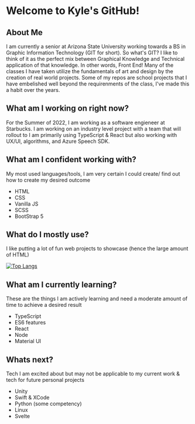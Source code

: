 # Welcome to Kyle's GitHub!

<!--
**kylecarmichael/kylecarmichael** is a ✨ _special_ ✨ repository because its `README.md` (this file) appears on your GitHub profile.

Here are some ideas to get you started:

- 🔭 I’m currently working on ...
- 🌱 I’m currently learning ...
- 👯 I’m looking to collaborate on ...
- 🤔 I’m looking for help with ...
- 💬 Ask me about ...
- 📫 How to reach me: ...
- 😄 Pronouns: ...
- ⚡ Fun fact: ...
-->

## About Me

I am currently a senior at Arizona State University working towards a BS in Graphic Information Technology (GIT for short).
So what's GIT? I like to think of it as the perfect mix between Graphical Knowledge and Technical application of that knowledge. In other words, Front End!
Many of the classes I have taken utilize the fundamentals of art and design by the creation of real world projects.
Some of my repos are school projects that I have embelished well beyond the requirenments of the class, I've made this a habit over the years.

## What am I working on right now?

For the Summer of 2022, I am working as a software engieneer at Starbucks. I am working on an industry level project with a team that will rollout to
I am primarily using TypeScript & React but also working with UX/UI, algorithms, and Azure Speech SDK.

## What am I confident working with?

My most used languages/tools, I am very certain I could create/ find out how to create my desired outcome

- HTML
- CSS
- Vanilla JS
- SCSS
- BootStrap 5

## What do I mostly use?

I like putting a lot of fun web projects to showcase (hence the large amount of HTML)

[![Top Langs](https://github-readme-stats.vercel.app/api/top-langs/?username=kylecarmichael)](https://github.com/kylecarmichael/github-readme-stats)


## What am I currently learning?

These are the things I am actively learning and need a moderate amount of time to achieve a desired result 

- TypeScript
- ES6 features
- React
- Node
- Material UI

## Whats next?

Tech I am excited about but may not be applicable to my current work & tech for future personal projects

- Unity 
- Swift & XCode
- Python (some competency)
- Linux 
- Svelte
